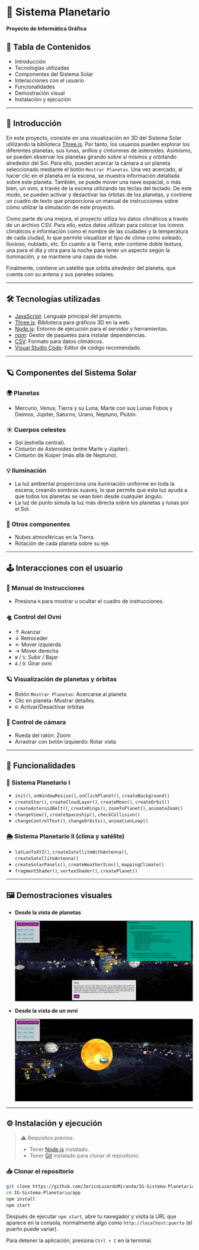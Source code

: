 # 🌌 Sistema Planetario
**Proyecto de Informática Gráfica**

## 📑 Tabla de Contenidos
- Introducción
- Tecnologías utilizadas
- Componentes del Sistema Solar
- Interacciones con el usuario
- Funcionalidades
- Demostración visual
- Instalación y ejecución

---

## 📘 Introducción

En este proyecto, consiste en una visualización en 3D del Sistema Solar utilizando la biblioteca [Three.js](https://threejs.org/). Por tanto, los usuarios pueden explorar los diferentes planetas,
sus lunas, anillos y cinturones de asteroides. Asimismo, se pueden observar los planetas girando sobre sí mismos y orbitando alrededor del Sol. Para ello, pueden acercar la cámara a un planeta
seleccionado mediante el botón `Mostrar Planetas`. Una vez acercado, al hacer clic en el planeta en la escena, se muestra información detallada sobre este planeta. También, se puede mover una nave
espacial, o más bien, un ovni, a través de la escena utilizando las teclas del teclado. De este modo, se pueden activar y desactivar las órbitas de los planetas, y contiene un cuadro de texto que
proporciona un manual de instrucciones sobre cómo utilizar la simulación de este proyecto.

Como parte de una mejora, el proyecto utiliza los datos climáticos a través de un archivo CSV. Para ello, estos datos utilizan para colocar los íconos climáticos e información como
el nombre de las ciudades y la temperatura de cada ciudad, lo que permite visualizar el tipo de clima como soleado, lluvioso, nublado, etc. En cuanto a la Tierra, este contiene doble textura, una para el
día y otra para la noche para tener un aspecto según la iluminación, y se mantiene una capa de nube.

Finalmente, contiene un satélite que orbita alrededor del planeta, que cuenta con su antena y sus paneles solares.

---

## 🛠️ Tecnologías utilizadas

- [JavaScript](https://developer.mozilla.org/es/docs/Web/JavaScript):  Lenguaje principal del proyecto.  
- [Three.js](https://threejs.org/):  Biblioteca para gráficos 3D en la web.  
- [Node.js](https://nodejs.org/):  Entorno de ejecución para el servidor y herramientas.  
- [npm](https://www.npmjs.com/):  Gestor de paquetes para instalar dependencias.  
- [CSV](https://es.wikipedia.org/wiki/Valores_separados_por_comas):  Formato para datos climáticos.  
- [Visual Studio Code](https://code.visualstudio.com/):  Editor de código recomendado.  

---

## 🪐 Componentes del Sistema Solar

### 🌍 Planetas
- Mercurio, Venus, Tierra y su Luna, Marte con sus Lunas Fobos y Deimos, Júpiter, Saturno, Urano, Neptuno, Plutón.

### ☀️ Cuerpos celestes
- Sol (estrella central).  
- Cinturón de Asteroides (entre Marte y Júpiter).  
- Cinturón de Kuiper (más allá de Neptuno).

### 💡 Iluminación
- La luz ambiental proporciona una iluminación uniforme en toda la escena, creando sombras suaves, lo que permite que esta luz ayuda a que todos los
  planetas se vean bien desde cualquier ángulo.
- La luz de punto simula la luz más directa sobre los planetas y lunas por el Sol.
    
### 🧱 Otros componentes
- Nubes atmosféricas en la Tierra.  
- Rotación de cada planeta sobre su eje.

---

## 🕹️ Interacciones con el usuario

### 📘 Manual de Instrucciones
- Presiona `H` para mostrar u ocultar el cuadro de instrucciones.

### 🛸 Control del Ovni
- ↑ Avanzar  
- ↓ Retroceder  
- ← Mover izquierda  
- → Mover derecha  
- `W` / `S`: Subir / Bajar  
- `A` / `D`: Girar ovni

### 🪐 Visualización de planetas y órbitas
- Botón `Mostrar Planetas`: Acercarse al planeta  
- Clic en planeta: Mostrar detalles  
- `O`: Activar/Desactivar órbitas

### 🎥 Control de cámara
- Rueda del ratón: Zoom  
- Arrastrar con botón izquierdo: Rotar vista

---

## 🧩 Funcionalidades

### 🧠 Sistema Planetario I
- `init()`, `onWindowResize()`, `onClickPlanet()`, `createBackground()`
- `createStar()`, `createCloudLayer()`, `createMoon()`, `createOrbit()`
- `createAsteroidBelt()`, `createRings()`, `zoomToPlanet()`, `animateZoom()`
- `changeView()`, `createSpaceship()`, `checkCollision()`
- `changeControlText()`, `changeOrbits()`, `animationLoop()`

### 🌦️ Sistema Planetario II (clima y satélite)
- `latLonToXYZ()`, `createSatelliteWithAntenna()`, `createSatelliteAntenna()`
- `createSolarPanels()`, `createWeatherIcon()`, `mappingClimate()`
- `fragmentShader()`, `vertexShader()`, `createPlanet()`

---

## 🖼 Demostraciones visuales
- **Desde la vista de planetas**
  
  ![Vista Planetas](https://github.com/JericoLuzardoMiranda/IG-Sistema-Planetario/blob/7ac954474ed441aba85e0b91e6ddef4319036f56/media/captura1.png)

- **Desde la vista de un ovni**

  ![Vista Ovni](https://github.com/JericoLuzardoMiranda/IG-Sistema-Planetario/blob/7ac954474ed441aba85e0b91e6ddef4319036f56/media/captura2.png)

---

## ⚙️ Instalación y ejecución
> ⚠️ Requisitos previos:  
> - Tener [Node.js](https://nodejs.org/) instalado.  
> - Tener [Git](https://git-scm.com/) instalado para clonar el repositorio.

### 📥 Clonar el repositorio
```bash
git clone https://github.com/JericoLuzardoMiranda/IG-Sistema-Planetario.git
cd IG-Sistema-Planetario/app
npm install
npm start
```

Después de ejecutar `npm start`, abre tu navegador y visita la URL que aparece en la consola, normalmente algo como `http://localhost:puerto` (el puerto puede variar).

Para detener la aplicación, presiona `Ctrl + C` en la terminal.
